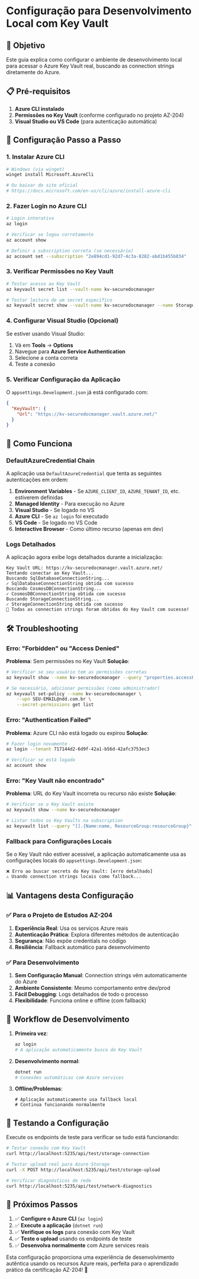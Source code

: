 # Configuração para Desenvolvimento Local com Key Vault

## 🎯 Objetivo

Este guia explica como configurar o ambiente de desenvolvimento local para acessar o Azure Key Vault real, buscando as connection strings diretamente do Azure.

## 📋 Pré-requisitos

1. **Azure CLI instalado**
2. **Permissões no Key Vault** (conforme configurado no projeto AZ-204)
3. **Visual Studio ou VS Code** (para autenticação automática)

## 🔧 Configuração Passo a Passo

### 1. Instalar Azure CLI

```bash
# Windows (via winget)
winget install Microsoft.AzureCli

# Ou baixar do site oficial
# https://docs.microsoft.com/en-us/cli/azure/install-azure-cli
```

### 2. Fazer Login no Azure CLI

```bash
# Login interativo
az login

# Verificar se logou corretamente
az account show

# Definir a subscription correta (se necessário)
az account set --subscription "2e894cd1-92d7-4c3a-8282-abd1b455b834"
```

### 3. Verificar Permissões no Key Vault

```bash
# Testar acesso ao Key Vault
az keyvault secret list --vault-name kv-securedocmanager

# Testar leitura de um secret específico
az keyvault secret show --vault-name kv-securedocmanager --name StorageConnectionString
```

### 4. Configurar Visual Studio (Opcional)

Se estiver usando Visual Studio:

1. Vá em **Tools** → **Options**
2. Navegue para **Azure Service Authentication**
3. Selecione a conta correta
4. Teste a conexão

### 5. Verificar Configuração da Aplicação

O `appsettings.Development.json` já está configurado com:

```json
{
  "KeyVault": {
    "Url": "https://kv-securedocmanager.vault.azure.net/"
  }
}
```

## 🚀 Como Funciona

### DefaultAzureCredential Chain

A aplicação usa `DefaultAzureCredential` que tenta as seguintes autenticações em ordem:

1. **Environment Variables** - Se `AZURE_CLIENT_ID`, `AZURE_TENANT_ID`, etc. estiverem definidas
2. **Managed Identity** - Para execução no Azure
3. **Visual Studio** - Se logado no VS
4. **Azure CLI** - Se `az login` foi executado
5. **VS Code** - Se logado no VS Code
6. **Interactive Browser** - Como último recurso (apenas em dev)

### Logs Detalhados

A aplicação agora exibe logs detalhados durante a inicialização:

```
Key Vault URL: https://kv-securedocmanager.vault.azure.net/
Tentando conectar ao Key Vault...
Buscando SqlDatabaseConnectionString...
✓ SqlDatabaseConnectionString obtida com sucesso
Buscando CosmosDBConnectionString...
✓ CosmosDBConnectionString obtida com sucesso
Buscando StorageConnectionString...
✓ StorageConnectionString obtida com sucesso
🎉 Todas as connection strings foram obtidas do Key Vault com sucesso!
```

## 🛠️ Troubleshooting

### Erro: "Forbidden" ou "Access Denied"

**Problema**: Sem permissões no Key Vault
**Solução**: 
```bash
# Verificar se seu usuário tem as permissões corretas
az keyvault show --name kv-securedocmanager --query "properties.accessPolicies"

# Se necessário, adicionar permissões (como administrador)
az keyvault set-policy --name kv-securedocmanager \
    --upn SEU-EMAIL@ndd.com.br \
    --secret-permissions get list
```

### Erro: "Authentication Failed"

**Problema**: Azure CLI não está logado ou expirou
**Solução**:
```bash
# Fazer login novamente
az login --tenant 717144d2-6d9f-42a1-b56d-42afc3753ec3

# Verificar se está logado
az account show
```

### Erro: "Key Vault não encontrado"

**Problema**: URL do Key Vault incorreta ou recurso não existe
**Solução**:
```bash
# Verificar se o Key Vault existe
az keyvault show --name kv-securedocmanager

# Listar todos os Key Vaults na subscription
az keyvault list --query "[].{Name:name, ResourceGroup:resourceGroup}"
```

### Fallback para Configurações Locais

Se o Key Vault não estiver acessível, a aplicação automaticamente usa as configurações locais do `appsettings.Development.json`:

```
❌ Erro ao buscar secrets do Key Vault: [erro detalhado]
⚠️ Usando connection strings locais como fallback...
```

## 📊 Vantagens desta Configuração

### ✅ Para o Projeto de Estudos AZ-204

1. **Experiência Real**: Usa os serviços Azure reais
2. **Autenticação Prática**: Explora diferentes métodos de autenticação
3. **Segurança**: Não expõe credentials no código
4. **Resiliência**: Fallback automático para desenvolvimento

### ✅ Para Desenvolvimento

1. **Sem Configuração Manual**: Connection strings vêm automaticamente do Azure
2. **Ambiente Consistente**: Mesmo comportamento entre dev/prod
3. **Fácil Debugging**: Logs detalhados de todo o processo
4. **Flexibilidade**: Funciona online e offline (com fallback)

## 🔄 Workflow de Desenvolvimento

1. **Primeira vez**:
   ```bash
   az login
   # A aplicação automaticamente busca do Key Vault
   ```

2. **Desenvolvimento normal**:
   ```bash
   dotnet run
   # Conexões automáticas com Azure services
   ```

3. **Offline/Problemas**:
   ```
   # Aplicação automaticamente usa fallback local
   # Continua funcionando normalmente
   ```

## 🎯 Testando a Configuração

Execute os endpoints de teste para verificar se tudo está funcionando:

```bash
# Testar conexão com Key Vault
curl http://localhost:5235/api/test/storage-connection

# Testar upload real para Azure Storage
curl -X POST http://localhost:5235/api/test/storage-upload

# Verificar diagnósticos de rede
curl http://localhost:5235/api/test/network-diagnostics
```

## 📝 Próximos Passos

1. ✅ **Configure o Azure CLI** (`az login`)
2. ✅ **Execute a aplicação** (`dotnet run`)
3. ✅ **Verifique os logs** para conexão com Key Vault
4. ✅ **Teste o upload** usando os endpoints de teste
5. ✅ **Desenvolva normalmente** com Azure services reais

Esta configuração proporciona uma experiência de desenvolvimento autêntica usando os recursos Azure reais, perfeita para o aprendizado prático da certificação AZ-204! 🚀 